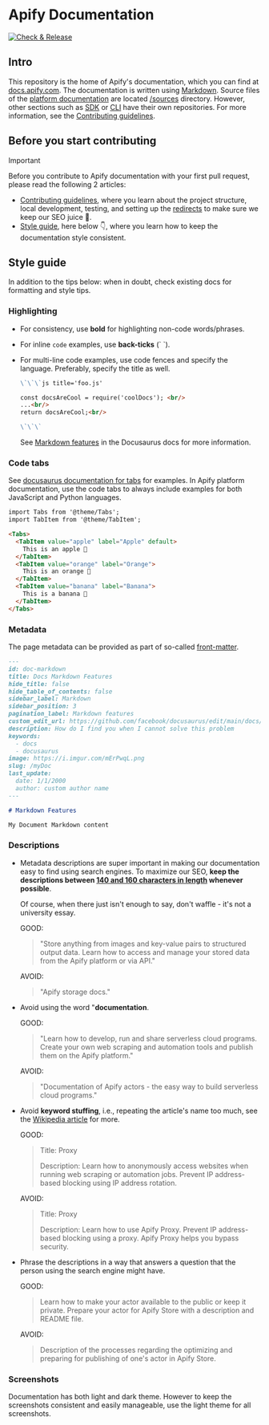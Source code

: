 # Apify Documentation

[![Check & Release](https://github.com/apify/apify-docs/actions/workflows/test.yaml/badge.svg)](https://github.com/apify/apify-docs/actions/workflows/test.yaml)

## Intro

This repository is the home of Apify's documentation, which you can find at [docs.apify.com](https://docs.apify.com/). The documentation is written using [Markdown](https://github.com/adam-p/markdown-here/wiki/Markdown-Cheatsheet). Source files of the [platform documentation](https://docs.apify.com/platform) are located [/sources](https://github.com/apify/apify-docs/tree/master/sources) directory. However, other sections such as [SDK](https://docs.apify.com/sdk) or [CLI](https://docs.apify.com/cli) have their own repositories. For more information, see the [Contributing guidelines](./CONTRIBUTING.md).

## Before you start contributing

> [!IMPORTANT]
> Before you contribute to Apify documentation with your first pull request, please read the following 2 articles:
>
> - [Contributing guidelines](CONTRIBUTING.md), where you learn about the project structure, local development, testing, and setting up the [redirects](./CONTRIBUTING.md#redirects) to make sure we keep our SEO juice 🍊.
> - [Style guide](#style-guide), here below 👇, where you learn how to keep the documentation style consistent.

## Style guide

In addition to the tips below: when in doubt, check existing docs for formatting and style tips.

### Highlighting

- For consistency, use **bold** for highlighting non-code words/phrases.
- For inline `code` examples, use **back-ticks** (\` \`).
- For multi-line code examples, use code fences and specify the language. Preferably, specify the title as well.

    ```markdown
    \`\`\`js title='foo.js'

    const docsAreCool = require('coolDocs'); <br/>
    ...<br/>
    return docsAreCool;<br/>

    \`\`\`
    ```

    See [Markdown features](https://docusaurus.io/docs/markdown-features) in the Docusaurus docs for more information.

### Code tabs

See [docusaurus documentation for tabs](https://docusaurus.io/docs/markdown-features/tabs) for examples. In Apify platform documentation, use the code tabs to always include examples for both JavaScript and Python languages.

```markdown
import Tabs from '@theme/Tabs';
import TabItem from '@theme/TabItem';

<Tabs>
  <TabItem value="apple" label="Apple" default>
    This is an apple 🍎
  </TabItem>
  <TabItem value="orange" label="Orange">
    This is an orange 🍊
  </TabItem>
  <TabItem value="banana" label="Banana">
    This is a banana 🍌
  </TabItem>
</Tabs>
```

### Metadata

The page metadata can be provided as part of so-called [front-matter](https://docusaurus.io/docs/api/plugins/@docusaurus/plugin-content-docs#markdown-front-matter).

```markdown
---
id: doc-markdown
title: Docs Markdown Features
hide_title: false
hide_table_of_contents: false
sidebar_label: Markdown
sidebar_position: 3
pagination_label: Markdown features
custom_edit_url: https://github.com/facebook/docusaurus/edit/main/docs/api-doc-markdown.md
description: How do I find you when I cannot solve this problem
keywords:
  - docs
  - docusaurus
image: https://i.imgur.com/mErPwqL.png
slug: /myDoc
last_update:
  date: 1/1/2000
  author: custom author name
---

# Markdown Features

My Document Markdown content
```

### Descriptions

- Metadata descriptions are super important in making our documentation easy to find using search engines. To maximize our SEO, **keep the descriptions between [140 and 160 characters in length](https://www.google.com/url?sa=t&rct=j&q=&esrc=s&source=web&cd=&cad=rja&uact=8&ved=2ahUKEwigg6Og56brAhUNi1wKHULsAHEQFjAGegQIDBAG&url=https%3A%2F%2Fmoz.com%2Flearn%2Fseo%2Fmeta-description&usg=AOvVaw3L26bXhHZTd0wYDM_5xtJ9) whenever possible**.

    Of course, when there just isn't enough to say, don't waffle - it's not a university essay.

    GOOD:

    > "Store anything from images and key-value pairs to structured output data. Learn how to access and manage your stored data from the Apify platform or via API."

    AVOID:

    > "Apify storage docs."

- Avoid using the word "**documentation**.

    GOOD:

    > "Learn how to develop, run and share serverless cloud programs. Create your own web scraping and automation tools and publish them on the Apify platform."

    AVOID:

    > "Documentation of Apify actors - the easy way to build serverless cloud programs."

- Avoid **keyword stuffing**, i.e., repeating the article's name too much, see the [Wikipedia article](https://en.wikipedia.org/wiki/Keyword_stuffing) for more.

    GOOD:

    > Title: Proxy
    >
    > Description: Learn how to anonymously access websites when running web scraping or automation jobs. Prevent IP address-based blocking using IP address rotation.

    AVOID:

    > Title: Proxy
    >
    > Description: Learn how to use Apify Proxy. Prevent IP address-based blocking using a proxy. Apify Proxy helps you bypass security.

- Phrase the descriptions in a way that answers a question that the person using the search engine might have.

    GOOD:

    > Learn how to make your actor available to the public or keep it private. Prepare your actor for Apify Store with a description and README file.

    AVOID:

    > Description of the processes regarding the optimizing and preparing for publishing of one's actor in Apify Store.

### Screenshots

Documentation has both light and dark theme. However to keep the screenshots consistent and easily manageable, use the light theme for all screenshots.

